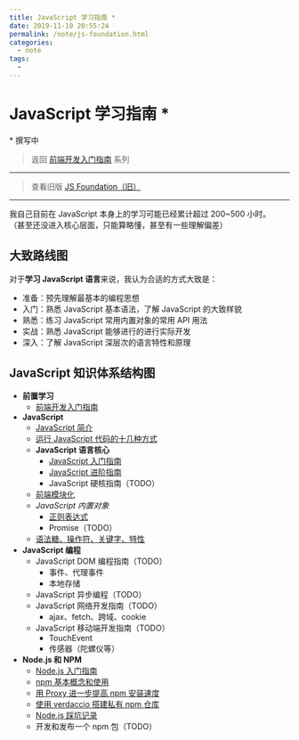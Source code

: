 ```yaml
---
title: JavaScript 学习指南 *
date: 2019-11-10 20:55:24
permalink: /note/js-foundation.html
categories:
  - note
tags:
  - 
---
```

# JavaScript 学习指南 \*

\* 撰写中

> 返回 [前端开发入门指南](./fe-development-cookbook.md) 系列

---

> 查看旧版 [JS Foundation（旧）](./js-foundation-old.md)

---

我自己目前在 JavaScript 本身上的学习可能已经累计超过 200~500 小时。  
（甚至还没进入核心层面，只能算略懂，甚至有一些理解偏差）

## 大致路线图

对于**学习 JavaScript 语言**来说，我认为合适的方式大致是：

- 准备：预先理解最基本的编程思想
- 入门：熟悉 JavaScript 基本语法，了解 JavaScript 的大致样貌
- 熟悉：练习 JavaScript 常用内置对象的常用 API 用法
- 实战：熟悉 JavaScript 能够进行的进行实际开发
- 深入：了解 JavaScript 深层次的语言特性和原理

## JavaScript 知识体系结构图

- **前置学习**
  - [前端开发入门指南](./fe-development-cookbook.md)
- **JavaScript**
  - [JavaScript 简介](./js-intro.md)
  - [运行 JavaScript 代码的十几种方式](./how-to-run-js.md)
  - **JavaScript 语言核心**
    - [JavaScript 入门指南](./js-basic.md)
    - [JavaScript 进阶指南](./js-advanced.md)
    - JavaScript 硬核指南（TODO）
  - [前端模块化](./js-modular.md)
  - _JavaScript 内置对象_
    - [正则表达式](./regexp.md)
    - Promise（TODO）
  - [语法糖、操作符、关键字、特性](./syntactic-sugar.md)
- **JavaScript 编程**
  - JavaScript DOM 编程指南（TODO）
    - 事件、代理事件
    - 本地存储
  - JavaScript 异步编程（TODO）
  - JavaScript 网络开发指南（TODO）
    - ajax、fetch、跨域、cookie
  - JavaScript 移动端开发指南（TODO）
    - TouchEvent
    - 传感器（陀螺仪等）
- **Node.js 和 NPM**
  - [Node.js 入门指南](./node-basic.md)
  - [npm 基本概念和使用](./npm-overview.md)
  - [用 Proxy 进一步提高 npm 安装速度](./npm-speedup.md)
  - [使用 verdaccio 搭建私有 npm 仓库](./npm-verdaccio.md)
  - [Node.js 踩坑记录](./node-problems.md)
  - 开发和发布一个 npm 包（TODO）
